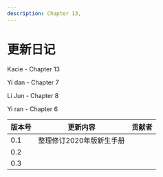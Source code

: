 ```yaml
---
description: Chapter 13,
---
```


# 更新日记

Kacie - Chapter 13

Yi dan - Chapter 7

Li Jun - Chapter 8

Yi ran - Chapter 6

| 版本号 | 更新内容           | 贡献者 |
| --- | -------------- | --- |
| 0.1 | 整理修订2020年版新生手册 |     |
| 0.2 |                |     |
| 0.3 |                |     |
